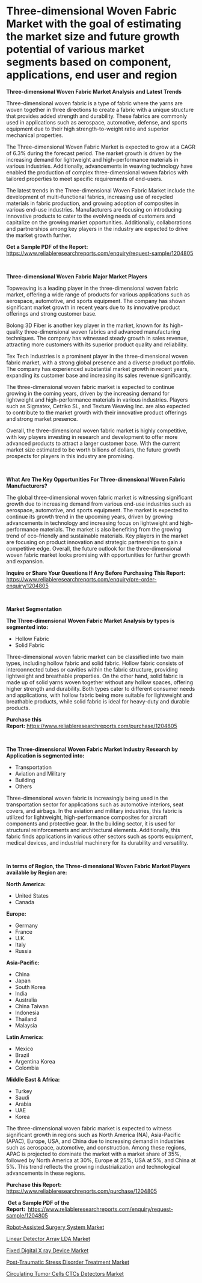 <p><h1>Three-dimensional Woven Fabric Market with the goal of estimating the market size and future growth potential of various market segments based on component, applications, end user and region</h1></p><p><strong>Three-dimensional Woven Fabric Market Analysis and Latest Trends</strong></p>
<p><p>Three-dimensional woven fabric is a type of fabric where the yarns are woven together in three directions to create a fabric with a unique structure that provides added strength and durability. These fabrics are commonly used in applications such as aerospace, automotive, defense, and sports equipment due to their high strength-to-weight ratio and superior mechanical properties.</p><p>The Three-dimensional Woven Fabric Market is expected to grow at a CAGR of 6.3% during the forecast period. The market growth is driven by the increasing demand for lightweight and high-performance materials in various industries. Additionally, advancements in weaving technology have enabled the production of complex three-dimensional woven fabrics with tailored properties to meet specific requirements of end-users.</p><p>The latest trends in the Three-dimensional Woven Fabric Market include the development of multi-functional fabrics, increasing use of recycled materials in fabric production, and growing adoption of composites in various end-use industries. Manufacturers are focusing on introducing innovative products to cater to the evolving needs of customers and capitalize on the growing market opportunities. Additionally, collaborations and partnerships among key players in the industry are expected to drive the market growth further.</p></p>
<p><strong>Get a Sample PDF of the Report:&nbsp;</strong> <a href="https://www.reliableresearchreports.com/enquiry/request-sample/1204805">https://www.reliableresearchreports.com/enquiry/request-sample/1204805</a></p>
<p>&nbsp;</p>
<p><strong>Three-dimensional Woven Fabric Major Market Players</strong></p>
<p><p>Topweaving is a leading player in the three-dimensional woven fabric market, offering a wide range of products for various applications such as aerospace, automotive, and sports equipment. The company has shown significant market growth in recent years due to its innovative product offerings and strong customer base.</p><p>Bolong 3D Fiber is another key player in the market, known for its high-quality three-dimensional woven fabrics and advanced manufacturing techniques. The company has witnessed steady growth in sales revenue, attracting more customers with its superior product quality and reliability.</p><p>Tex Tech Industries is a prominent player in the three-dimensional woven fabric market, with a strong global presence and a diverse product portfolio. The company has experienced substantial market growth in recent years, expanding its customer base and increasing its sales revenue significantly.</p><p>The three-dimensional woven fabric market is expected to continue growing in the coming years, driven by the increasing demand for lightweight and high-performance materials in various industries. Players such as Sigmatex, Cetriko SL, and Textum Weaving Inc. are also expected to contribute to the market growth with their innovative product offerings and strong market presence.</p><p>Overall, the three-dimensional woven fabric market is highly competitive, with key players investing in research and development to offer more advanced products to attract a larger customer base. With the current market size estimated to be worth billions of dollars, the future growth prospects for players in this industry are promising.</p></p>
<p>&nbsp;</p>
<p><strong>What Are The Key Opportunities For Three-dimensional Woven Fabric Manufacturers?</strong></p>
<p><p>The global three-dimensional woven fabric market is witnessing significant growth due to increasing demand from various end-use industries such as aerospace, automotive, and sports equipment. The market is expected to continue its growth trend in the upcoming years, driven by growing advancements in technology and increasing focus on lightweight and high-performance materials. The market is also benefiting from the growing trend of eco-friendly and sustainable materials. Key players in the market are focusing on product innovation and strategic partnerships to gain a competitive edge. Overall, the future outlook for the three-dimensional woven fabric market looks promising with opportunities for further growth and expansion.</p></p>
<p><strong>Inquire or Share Your Questions If Any Before Purchasing This Report:</strong> <a href="https://www.reliableresearchreports.com/enquiry/pre-order-enquiry/1204805">https://www.reliableresearchreports.com/enquiry/pre-order-enquiry/1204805</a></p>
<p>&nbsp;</p>
<p><strong>Market Segmentation</strong></p>
<p><strong>The Three-dimensional Woven Fabric Market Analysis by types is segmented into:</strong></p>
<p><ul><li>Hollow Fabric</li><li>Solid Fabric</li></ul></p>
<p><p>Three-dimensional woven fabric market can be classified into two main types, including hollow fabric and solid fabric. Hollow fabric consists of interconnected tubes or cavities within the fabric structure, providing lightweight and breathable properties. On the other hand, solid fabric is made up of solid yarns woven together without any hollow spaces, offering higher strength and durability. Both types cater to different consumer needs and applications, with hollow fabric being more suitable for lightweight and breathable products, while solid fabric is ideal for heavy-duty and durable products.</p></p>
<p><strong>Purchase this Report:&nbsp;</strong><a href="https://www.reliableresearchreports.com/purchase/1204805">https://www.reliableresearchreports.com/purchase/1204805</a></p>
<p>&nbsp;</p>
<p><strong>The Three-dimensional Woven Fabric Market Industry Research by Application is segmented into:</strong></p>
<p><ul><li>Transportation</li><li>Aviation and Military</li><li>Building</li><li>Others</li></ul></p>
<p><p>Three-dimensional woven fabric is increasingly being used in the transportation sector for applications such as automotive interiors, seat covers, and airbags. In the aviation and military industries, this fabric is utilized for lightweight, high-performance composites for aircraft components and protective gear. In the building sector, it is used for structural reinforcements and architectural elements. Additionally, this fabric finds applications in various other sectors such as sports equipment, medical devices, and industrial machinery for its durability and versatility.</p></p>
<p>&nbsp;</p>
<p><strong>In terms of Region, the Three-dimensional Woven Fabric Market Players available by Region are:</strong></p>
<p>
    <p> <strong> North America: </strong>
        <ul>
            <li>United States</li>
            <li>Canada</li>
        </ul>
        </p> 
    <p> <strong> Europe: </strong>
        <ul>
            <li>Germany</li>
            <li>France</li>
            <li>U.K.</li>
            <li>Italy</li>
            <li>Russia</li>
        </ul>
        </p> 
    <p> <strong> Asia-Pacific: </strong>
        <ul>
            <li>China</li>
            <li>Japan</li>
            <li>South Korea</li>
            <li>India</li>
            <li>Australia</li>
            <li>China Taiwan</li>
            <li>Indonesia</li>
            <li>Thailand</li>
            <li>Malaysia</li>
        </ul>
        </p> 
    <p> <strong> Latin America: </strong>
        <ul>
            <li>Mexico</li>
            <li>Brazil</li>
            <li>Argentina Korea</li>
            <li>Colombia</li>
        </ul>
        </p> 
    <p> <strong> Middle East & Africa: </strong>
        <ul>
            <li>Turkey</li>
            <li>Saudi</li>
            <li>Arabia</li>
            <li>UAE</li>
            <li>Korea</li>
        </ul>
    </p>
    </p>
<p><p>The three-dimensional woven fabric market is expected to witness significant growth in regions such as North America (NA), Asia-Pacific (APAC), Europe, USA, and China due to increasing demand in industries such as aerospace, automotive, and construction. Among these regions, APAC is projected to dominate the market with a market share of 35%, followed by North America at 30%, Europe at 25%, USA at 5%, and China at 5%. This trend reflects the growing industrialization and technological advancements in these regions.</p></p>
<p><strong>Purchase this Report: </strong><a href="https://www.reliableresearchreports.com/purchase/1204805">https://www.reliableresearchreports.com/purchase/1204805</a></p>
<p>&nbsp;<strong>Get a Sample PDF of the Report:&nbsp;&nbsp;</strong><a href="https://www.reliableresearchreports.com/enquiry/request-sample/1204805">https://www.reliableresearchreports.com/enquiry/request-sample/1204805</a></p>
<p><strong></strong></p>
<p><p><a href="https://issuu.com/reportprime-2/docs/robot-assisted-surgery-system-market-size-2030.ppt">Robot-Assisted Surgery System Market</a></p><p><a href="https://medium.com/@marionlang1939/linear-detector-array-lda-market-report-reveals-the-latest-trends-and-growth-opportunities-of-this-ee38b3c237ab">Linear Detector Array LDA Market</a></p><p><a href="https://medium.com/@marionlang1939/fixed-digital-x-ray-device-market-analysis-its-cagr-market-segmentation-and-global-industry-a9f6f882260b">Fixed Digital X ray Device Market</a></p><p><a href="https://issuu.com/reportprime-2/docs/post-traumatic-stress-disorder-treatment-market-si">Post-Traumatic Stress Disorder Treatment Market</a></p><p><a href="https://medium.com/@marionlang1939/circulating-tumor-cells-ctcs-detectors-market-competitive-analysis-market-trends-and-forecast-to-40683392c3d9">Circulating Tumor Cells CTCs Detectors Market</a></p></p>